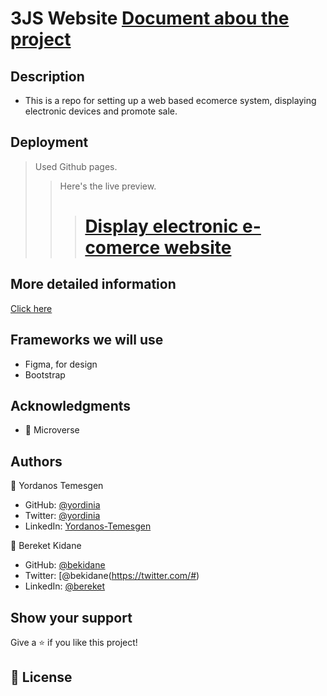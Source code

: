 # 3JS Website   [Document abou the project](https://docs.google.com/document/d/1WIJcfQERD-vmRIlW7q_-c3ZdjaiQwOEcFm1GJOZ-9To/edit?usp=sharing) 

## Description

* This is a repo for setting up a web based ecomerce system, displaying electronic devices and promote sale.

## Deployment

> Used Github pages.
> > Here's the live preview. 
> > > # [Display electronic e-comerce website](https://yordinia.github.io/ecomerce-electronics.github.io/)

## More detailed information

[Click here](https://docs.google.com/document/d/1WIJcfQERD-vmRIlW7q_-c3ZdjaiQwOEcFm1GJOZ-9To/edit?usp=sharing) 

## Frameworks we will use

* Figma, for design
* Bootstrap

## Acknowledgments

- 🤝 Microverse

## Authors

👤 Yordanos Temesgen

- GitHub: [@yordinia](https://github.com/yordinia)
- Twitter: [@yordinia](https://twitter.com/yordinia)
- LinkedIn: [Yordanos-Temesgen](https://linkedin.com/in/yordanos-temesgen-251b6a202)

👤 Bereket Kidane

- GitHub: [@bekidane](https://github.com/#)
- Twitter: [@bekidane(https://twitter.com/#)
- LinkedIn: [@bereket](#)

## Show your support

Give a ⭐️ if you like this project!



## 📝 License
 
